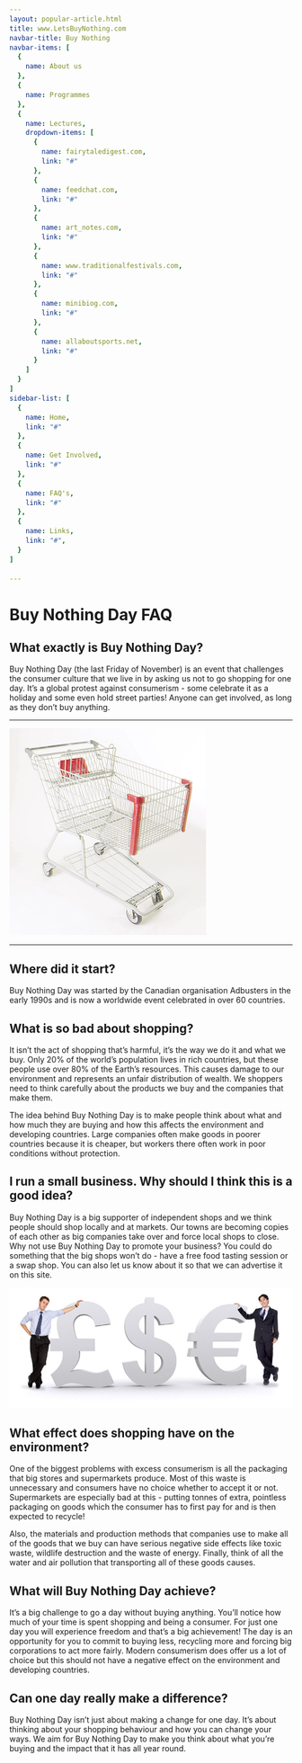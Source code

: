 ```yaml
---
layout: popular-article.html
title: www.LetsBuyNothing.com
navbar-title: Buy Nothing
navbar-items: [
  {
    name: About us
  },
  {
    name: Programmes
  },
  {
    name: Lectures,
    dropdown-items: [
      {
        name: fairytaledigest.com,
        link: "#"
      },
      {
        name: feedchat.com,
        link: "#"
      },
      {
        name: art_notes.com,
        link: "#"
      },
      {
        name: www.traditionalfestivals.com,
        link: "#"
      },
      {
        name: minibiog.com,
        link: "#"
      },
      {
        name: allaboutsports.net,
        link: "#"
      }
    ]
  }
]
sidebar-list: [
  {
    name: Home,
    link: "#"
  },
  {
    name: Get Involved,
    link: "#"
  },
  {
    name: FAQ's,
    link: "#"
  },
  {
    name: Links,
    link: "#",
  }
]

---
```


# Buy Nothing Day FAQ

## What exactly is Buy Nothing Day?

Buy Nothing Day (the last Friday of November) is an event that challenges the consumer culture that we live in by asking us not to go shopping for one day. It’s a global protest against consumerism - some celebrate it as a holiday and some even hold street parties! Anyone can get involved, as long as they don’t buy anything.
***
![](../../assets/images/buy-nothing-img02.jpg)
***
## Where did it start?

Buy Nothing Day was started by the Canadian organisation Adbusters in the early 1990s and is now a worldwide event celebrated in over 60 countries.

## What is so bad about shopping?

It isn’t the act of shopping that’s harmful, it’s the way we do it and what we buy. Only 20% of the world’s population lives in rich countries, but these people use over 80% of the Earth’s resources. This causes damage to our environment and represents an unfair distribution of wealth. We shoppers need to think carefully about the products we buy and the companies that make them.

The idea behind Buy Nothing Day is to make people think about what and how much they are buying and how this affects the environment and developing countries. Large companies often make goods in poorer countries because it is cheaper, but workers there often work in poor conditions without protection.

## I run a small business. Why should I think this is a good idea?

Buy Nothing Day is a big supporter of independent shops and we think people should shop locally and at markets. Our towns are becoming copies of each other as big companies take over and force local shops to close. Why not use Buy Nothing Day to promote your business? You could do something that the big shops won’t do - have a free food tasting session or a swap shop. You can also let us know about it so that we can advertise it on this site.

![](../../assets/images/buy-nothing-img03.jpg)

## What effect does shopping have on the environment?

One of the biggest problems with excess consumerism is all the packaging that big stores and supermarkets produce. Most of this waste is unnecessary and consumers have no choice whether to accept it or not. Supermarkets are especially bad at this - putting tonnes of extra, pointless packaging on goods which the consumer has to first pay for and is then expected to recycle!

Also, the materials and production methods that companies use to make all of the goods that we buy can have serious negative side effects like toxic waste, wildlife destruction and the waste of energy. Finally, think of all the water and air pollution that transporting all of these goods causes.

## What will Buy Nothing Day achieve?

It’s a big challenge to go a day without buying anything. You’ll notice how much of your time is spent shopping and being a consumer. For just one day you will experience freedom and that’s a big achievement! The day is an opportunity for you to commit to buying less, recycling more and forcing big corporations to act more fairly. Modern consumerism does offer us a lot of choice but this should not have a negative effect on the environment and developing countries.

## Can one day really make a difference?

Buy Nothing Day isn’t just about making a change for one day. It’s about thinking about your shopping behaviour and how you can change your ways. We aim for Buy Nothing Day to make you think about what you’re buying and the impact that it has all year round.
